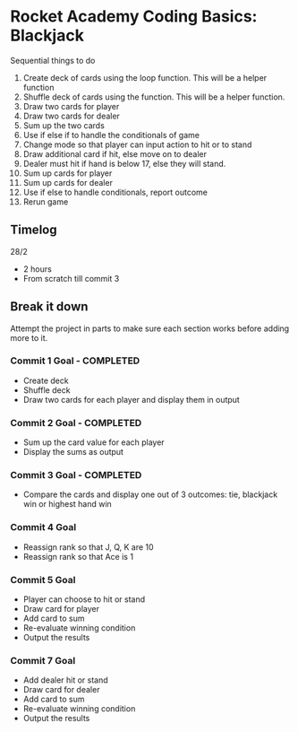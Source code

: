 # Rocket Academy Coding Basics: Blackjack

Sequential things to do

1. Create deck of cards using the loop function. This will be a helper function
2. Shuffle deck of cards using the function. This will be a helper function.
3. Draw two cards for player
4. Draw two cards for dealer
5. Sum up the two cards
6. Use if else if to handle the conditionals of game
7. Change mode so that player can input action to hit or to stand
8. Draw additional card if hit, else move on to dealer
9. Dealer must hit if hand is below 17, else they will stand.
10. Sum up cards for player
11. Sum up cards for dealer
12. Use if else to handle conditionals, report outcome
13. Rerun game

## Timelog

28/2

- 2 hours
- From scratch till commit 3

## Break it down

Attempt the project in parts to make sure each section works before adding more to it.

### Commit 1 Goal - COMPLETED

- Create deck
- Shuffle deck
- Draw two cards for each player and display them in output

### Commit 2 Goal - COMPLETED

- Sum up the card value for each player
- Display the sums as output

### Commit 3 Goal - COMPLETED

- Compare the cards and display one out of 3 outcomes: tie, blackjack win or highest hand win

### Commit 4 Goal

- Reassign rank so that J, Q, K are 10
- Reassign rank so that Ace is 1

### Commit 5 Goal

- Player can choose to hit or stand
- Draw card for player
- Add card to sum
- Re-evaluate winning condition
- Output the results

### Commit 7 Goal

- Add dealer hit or stand
- Draw card for dealer
- Add card to sum
- Re-evaluate winning condition
- Output the results
